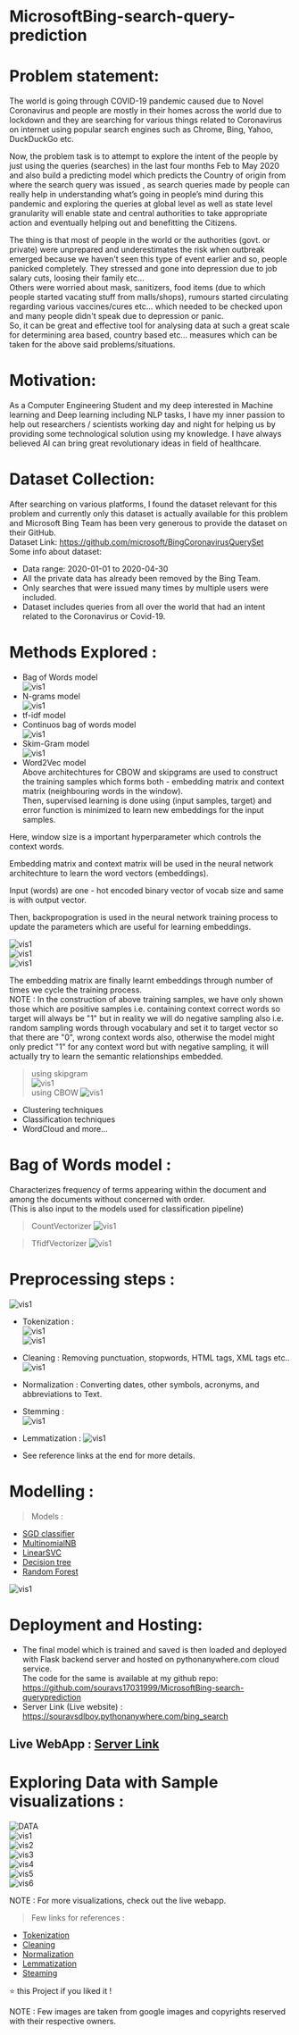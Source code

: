 # MicrosoftBing-search-query-prediction

# Problem statement:
The world is going through COVID-19 pandemic caused due to Novel
Coronavirus and people are mostly in their homes across the world due to
lockdown and they are searching for various things related to Coronavirus on
internet using popular search engines such as Chrome, Bing, Yahoo,
DuckDuckGo etc.     

Now, the problem task is to attempt to explore the intent of the people by just
using the queries (searches) in the last four months Feb to May 2020 and also
build a predicting model which predicts the Country of origin from where the
search query was issued , as search queries made by people can really help in
understanding what’s going in people’s mind during this pandemic and
exploring the queries at global level as well as state level granularity will enable
state and central authorities to take appropriate action and eventually helping
out and benefitting the Citizens.        

The thing is that most of people in the world or the authorities (govt. or private) were unprepared and underestimates the risk 
when outbreak emerged because we haven't seen this type of event earlier and so, people panicked completely.
They stressed and gone into depression due to job salary cuts, loosing their family etc...    
Others were worried about mask, sanitizers, food items (due to which people started vacating stuff from malls/shops), rumours started circulating regarding
various vaccines/cures etc... which needed to be checked upon and many people didn't speak due to depression or panic.    
So, it can be great and effective tool for analysing data at such a great scale for determining area based, country based etc... measures which can be taken 
for the above said problems/situations.     

# Motivation:      
As a Computer Engineering Student and my deep interested in Machine
learning and Deep learning including NLP tasks, I have my inner passion to
help out researchers / scientists working day and night for helping us by
providing some technological solution using my knowledge.
I have always believed AI can bring great revolutionary ideas in field of
healthcare.         

# Dataset Collection:          
After searching on various platforms, I found the dataset relevant for this
problem and currently only this dataset is actually available for this problem and
Microsoft Bing Team has been very generous to provide the dataset on their
GitHub.         
Dataset Link: https://github.com/microsoft/BingCoronavirusQuerySet         
Some info about dataset:        
* Data range: 2020-01-01 to 2020-04-30       
* All the private data has already been removed by the Bing Team.    
* Only searches that were issued many times by multiple users were
included.      
* Dataset includes queries from all over the world that had an intent related
to the Coronavirus or Covid-19.      


# Methods Explored :   
* Bag of Words model     
![vis1](/images/text11.1.JPG)       
* N-grams model        
![vis1](/images/text10.png)           
* tf-idf model       
* Continuos bag of words model   
![vis1](/images/text12.png)              
* Skim-Gram model          
![vis1](/images/text12.1.png)
* Word2Vec model   
Above architechtures for CBOW and skipgrams are used to construct the training samples which forms both - embedding matrix and context matrix (neighbouring words in the window).  
Then, supervised learning is done using (input samples, target) and error function is minimized to learn new embeddings for the input samples.      

Here, window size is a important hyperparameter which controls the context words.   

Embedding matrix and context matrix will be used in the neural network architechture to learn the word vectors (embeddings).   

Input (words) are one - hot encoded binary vector of vocab size and same is with output vector.

Then, backpropogration is used in the neural network training process to update the parameters which are useful for learning embeddings.    

![vis1](/images/text14.png)                 
![vis1](/images/text15.png)                
![vis1](/images/text16.png)                

The embedding matrix are finally learnt embeddings through number of times we cycle the training process.        
NOTE : In the construction of above training samples, we have only shown those which are positive samples i.e. containing context correct words so target will always be "1" but 
in reality we will do negative sampling also i.e. random sampling words through vocabulary and set it to target vector so that there are "0", wrong context words also, otherwise
the model might only predict "1" for any context word but with negative sampling, it will actually try to learn the semantic relationships embedded.    

> using skipgram   
![vis1](/images/text17.JPG)                 
> using CBOW 
![vis1](/images/text18.JPG)                 



* Clustering techniques       
* Classification techniques    
* WordCloud and more...    
  
# Bag of Words model :   
Characterizes frequency of terms appearing within the document and among the documents without concerned with order.     
(This is also input to the models used for classification pipeline)    

> CountVectorizer
![vis1](/images/text8.JPG)      

> TfidfVectorizer
![vis1](/images/text9.png)      


# Preprocessing steps :       
![vis1](/images/text1.1.png)     
* Tokenization :   
![vis1](/images/text2.JPG)      
![vis1](/images/text3.JPG)      

* Cleaning : 
Removing punctuation, stopwords, HTML tags, XML tags etc.. 
![vis1](/images/text4.png)      

* Normalization : 
Converting dates, other symbols, acronyms, and abbreviations to Text.

* Stemming :  
![vis1](/images/text5.JPG)  

* Lemmatization : 
![vis1](/images/text6.JPG)  


* See reference links at the end for more details. 

# Modelling :    
> Models  :   
* [SGD classifier](http://scikit-learn.org/stable/modules/generated/sklearn.linear_model.SGDClassifier.html)    
* [MultinomialNB](http://scikit-learn.org/stable/modules/generated/sklearn.naive_bayes.MultinomialNB.html)   
* [LinearSVC](http://scikit-learn.org/stable/modules/generated/sklearn.svm.LinearSVC.html)   
* [Decision tree](http://scikit-learn.org/stable/modules/tree.html)   
* [Random Forest](http://scikit-learn.org/stable/modules/generated/sklearn.ensemble.RandomForestClassifier.html)    

![vis1](/images/text7.JPG)     


# Deployment and Hosting:     
* The final model which is trained and saved is then loaded and deployed
with Flask backend server and hosted on pythonanywhere.com cloud
service.    
The code for the same is available at my github repo:      
https://github.com/souravs17031999/MicrosoftBing-search-queryprediction     
* Server Link (Live website) :     
https://souravsdlboy.pythonanywhere.com/bing_search      

## Live WebApp : [Server Link](https://souravsdlboy.pythonanywhere.com/bing_search)

# Exploring Data with Sample visualizations :     
![DATA](/images/data.JPG)   
![vis1](/images/vis1.JPG)   
![vis2](/images/vis2.JPG)   
![vis3](/images/vis3.JPG)   
![vis4](/images/vis4.JPG)   
![vis5](/images/vis5.JPG)     
![vis6](/images/webapp.JPG)     


NOTE : For more visualizations, check out the live webapp.

> Few links for references : 
* [Tokenization](https://nlp.stanford.edu/IR-book/html/htmledition/tokenization-1.html)
* [Cleaning](https://machinelearningmastery.com/clean-text-machine-learning-python/)
* [Normalization](https://en.wikipedia.org/wiki/Text_normalization)
* [Lemmatization](https://en.wikipedia.org/wiki/Lemmatisation)
* [Steaming](https://en.wikipedia.org/wiki/Stemming)


⭐️ this Project if you liked it !

NOTE : Few images are taken from google images and copyrights reserved with their respective owners.

